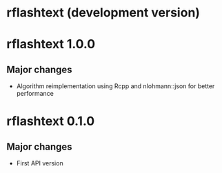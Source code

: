 # rflashtext (development version)

# rflashtext 1.0.0

## Major changes

- Algorithm reimplementation using Rcpp and nlohmann::json for better performance

# rflashtext 0.1.0

## Major changes

- First API version
